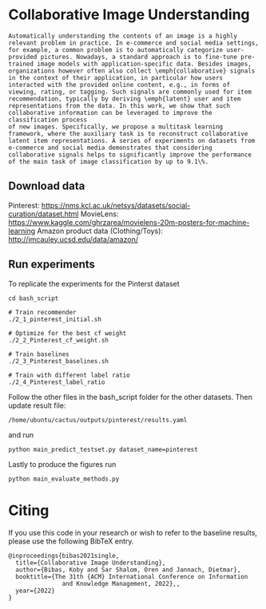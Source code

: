 # Collaborative Image Understanding

```
Automatically understanding the contents of an image is a highly relevant problem in practice. In e-commerce and social media settings, for example, a common problem is to automatically categorize user-provided pictures. Nowadays, a standard approach is to fine-tune pre-trained image models with application-specific data. Besides images, organizations however often also collect \emph{collaborative} signals in the context of their application, in particular how users interacted with the provided online content, e.g., in forms of viewing, rating, or tagging. Such signals are commonly used for item recommendation, typically by deriving \emph{latent} user and item representations from the data. In this work, we show that such collaborative information can be leveraged to improve the classification process
of new images. Specifically, we propose a multitask learning framework, where the auxiliary task is to reconstruct collaborative latent item representations. A series of experiments on datasets from e-commerce and social media demonstrates that considering collaborative signals helps to significantly improve the performance of the main task of image classification by up to 9.1\%.
```


## Download data
Pinterest: https://nms.kcl.ac.uk/netsys/datasets/social-curation/dataset.html
MovieLens: https://www.kaggle.com/ghrzarea/movielens-20m-posters-for-machine-learning
Amazon product data (Clothing/Toys): http://jmcauley.ucsd.edu/data/amazon/

## Run experiments
To replicate the experiments for the Pinterst dataset

```
cd bash_script

# Train recommender
./2_1_pinterest_initial.sh

# Optimize for the best cf weight
./2_2_Pinterest_cf_weight.sh

# Train baselines
./2_3_Pinterest_baselines.sh

# Train with different label ratio
./2_4_Pinterest_label_ratio

```

Follow the other files in the bash_script folder for the other datasets. Then update result file:
```
/home/ubuntu/cactus/outputs/pinterest/results.yaml
```
and run 
```
python main_predict_testset.py dataset_name=pinterest
```
Lastly to produce the figures run
```
python main_evaluate_methods.py 
```

# Citing
If you use this code in your research or wish to refer to the baseline results, please use the following BibTeX entry.
```
@inproceedings{bibas2021single,
  title={Collaborative Image Understanding},
  author={Bibas, Koby and Sar Shalom, Oren and Jannach, Dietmar},
  booktitle={The 31th {ACM} International Conference on Information
               and Knowledge Management, 2022},,
  year={2022}
}
```